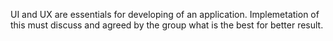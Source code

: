UI and UX are essentials for developing of an application. Implemetation of this must discuss and agreed by the group what is the best for better result.